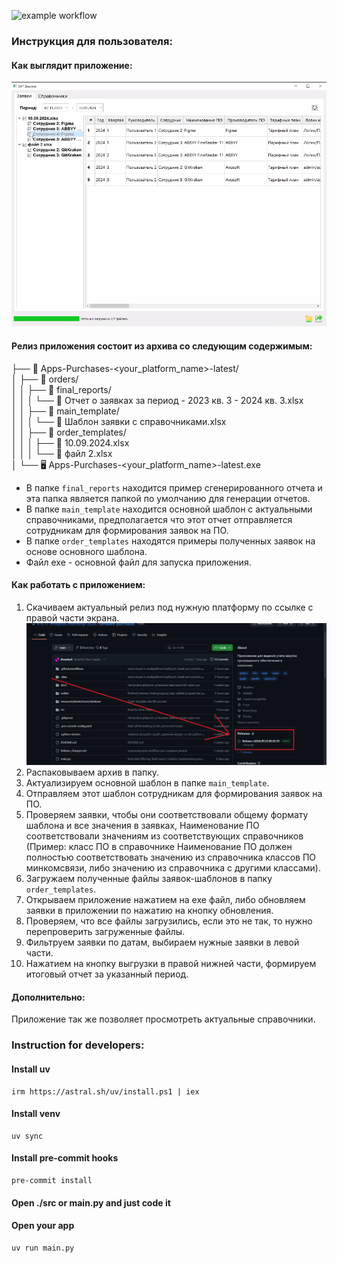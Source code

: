 ![example workflow](https://github.com/RTK-IT-Innopolis-internship-2024/software-purchases/actions/workflows/multiplatform-build.yml/badge.svg?branch=main)

### Инструкция для пользователя:

#### Как выглядит приложение:
![App main window](https://github.com/RTK-IT-Innopolis-internship-2024/software-purchases/blob/main/docs/app-main-window.png)

#### Релиз приложения состоит из архива со следующим содержимым:

├── 📁 Apps-Purchases-<your_platform_name>-latest/  
│   ├── 📁 orders/  
│   │   ├── 📁 final_reports/  
│   │   │   └── 📄 Отчет о заявках за период - 2023 кв. 3 - 2024 кв. 3.xlsx  
│   │   ├── 📁 main_template/  
│   │   │   └── 📄 Шаблон заявки с справочниками.xlsx  
│   │   ├── 📁 order_templates/  
│   │   │   ├── 📄 10.09.2024.xlsx  
│   │   │   └── 📄 файл 2.xlsx  
│   └── 🖥️ Apps-Purchases-<your_platform_name>-latest.exe  


* В папке `final_reports` находится пример сгенерированного отчета и эта папка является папкой по умолчанию для генерации отчетов.
* В папке `main_template` находится основной шаблон с актуальными справочниками, предполагается что этот отчет отправляется сотрудникам для формирования заявок на ПО.
* В папке `order_templates` находятся примеры полученных заявок на основе основного шаблона.
* Файл exe - основной файл для запуска приложения.

#### Как работать с приложением:

1. Скачиваем актуальный релиз под нужную платформу по ссылке с правой части экрана.
![Release image](https://github.com/RTK-IT-Innopolis-internship-2024/software-purchases/blob/main/docs/release.png)
2. Распаковываем архив в папку.
3. Актуализируем основной шаблон в папке `main_template`.
4. Отправляем этот шаблон сотрудникам для формирования заявок на ПО.
5. Проверяем заявки, чтобы они соответствовали общему формату шаблона и все значения в заявках, Наименование ПО соответствовали значениям из соответствующих справочников (Пример: класс ПО в справочнике Наименование ПО должен полностью соответствовать значению из справочника классов ПО минкомсвязи, либо значению из справочника с другими классами).
6. Загружаем полученные файлы заявок-шаблонов в папку `order_templates`.
7. Открываем приложение нажатием на exe файл, либо обновляем заявки в приложении по нажатию на кнопку обновления.
8. Проверяем, что все файлы загрузились, если это не так, то нужно перепроверить загруженные файлы.
9. Фильтруем заявки по датам, выбираем нужные заявки в левой части.
10. Нажатием на кнопку выгрузки в правой нижней части, формируем итоговый отчет за указанный период.

#### Дополнительно:

Приложение так же позволяет просмотреть актуальные справочники.

### Instruction for developers:

#### Install uv
```shell
irm https://astral.sh/uv/install.ps1 | iex
```

#### Install venv
```shell
uv sync
```

#### Install pre-commit hooks
```shell
pre-commit install
```

#### Open ./src or main.py and just code it

#### Open your app
```shell
uv run main.py
```